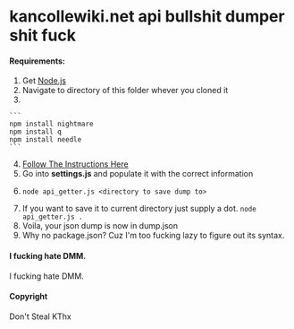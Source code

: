 kancollewiki.net api bullshit dumper shit fuck
=========

#### Requirements:
1. Get [Node.js](https://nodejs.org/en/download/)
2. Navigate to directory of this folder whever you cloned it
3. 

    ```
    npm install nightmare
    npm install q
    npm install needle
    ```
    
4. [Follow The Instructions Here](https://github.com/atom/electron/blob/master/docs/tutorial/using-pepper-flash-plugin.md)
5. Go into **settings.js** and populate it with the correct information
6. 
    ```
    node api_getter.js <directory to save dump to>
    ```
7. If you want to save it to current directory just supply a dot. ```node api_getter.js .```
8. Voila, your json dump is now in dump.json
9. Why no package.json? Cuz I'm too fucking lazy to figure out its syntax. 

#### I fucking hate DMM.
I fucking hate DMM.


#### Copyright
Don't Steal KThx
